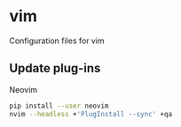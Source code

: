 # vim
Configuration files for vim

## Update plug-ins

Neovim
```sh
pip install --user neovim
nvim --headless +'PlugInstall --sync' +qa
```
